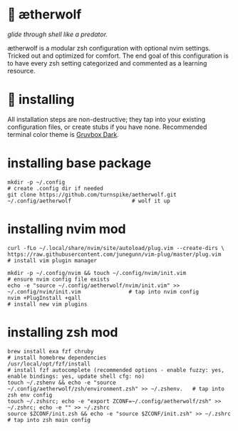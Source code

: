 # :wolf: ætherwolf

_glide through shell like a predator._

ætherwolf is a modular zsh configuration with optional nvim settings. Tricked out and optimized for comfort. The end goal of this configuration is to have every zsh setting categorized and commented as a learning resource.

# :nut_and_bolt: installing

All installation steps are non-destructive; they tap into your existing configuration files, or create stubs if you have none. Recommended terminal color theme is [Gruvbox Dark](https://github.com/morhetz/gruvbox-contrib).

# installing base package

    mkdir -p ~/.config                                                                           # create .config dir if needed
    git clone https://github.com/turnspike/aetherwolf.git ~/.config/aetherwolf                   # wolf it up
    
# installing nvim mod

    curl -fLo ~/.local/share/nvim/site/autoload/plug.vim --create-dirs \
    https://raw.githubusercontent.com/junegunn/vim-plug/master/plug.vim                          # install vim plugin manager
    
    mkdir -p ~/.config/nvim && touch ~/.config/nvim/init.vim                                     # ensure nvim config file exists
    echo -e "source ~/.config/aetherwolf/nvim/init.vim" >> ~/.config/nvim/init.vim               # tap into nvim config
    nvim +PlugInstall +qall                                                                      # install new vim plugins

# installing zsh mod
    brew install exa fzf chruby                                                                  # install homebrew dependencies
    /usr/local/opt/fzf/install                                                                   # install fzf autocomplete (recommended options - enable fuzzy: yes, enable bindings: yes, update shell cfg: no)
    touch ~/.zshenv && echo -e "source ~/.config/aetherwolf/zsh/environment.zsh" >> ~/.zshenv.   # tap into zsh env config
    touch ~/.zshsrc; echo -e "export ZCONF=~/.config/aetherwolf/zsh" >> ~/.zshrc; echo -e "" >> ~/.zshrc
    source $ZCONF/init.zsh && echo -e "source $ZCONF/init.zsh" >> ~/.zshrc                       # tap into zsh main config
